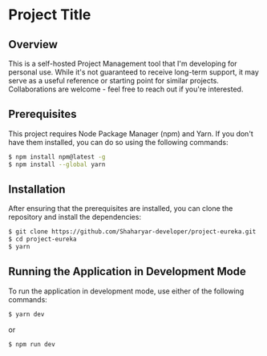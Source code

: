 # Project Title

## Overview

This is a self-hosted Project Management tool that I'm developing for personal use. While it's not guaranteed to receive long-term support, it may serve as a useful reference or starting point for similar projects. Collaborations are welcome - feel free to reach out if you're interested.

## Prerequisites

This project requires Node Package Manager (npm) and Yarn. If you don't have them installed, you can do so using the following commands:

```sh
$ npm install npm@latest -g
$ npm install --global yarn
```

## Installation

After ensuring that the prerequisites are installed, you can clone the repository and install the dependencies:

```sh
$ git clone https://github.com/Shaharyar-developer/project-eureka.git
$ cd project-eureka
$ yarn
```

## Running the Application in Development Mode

To run the application in development mode, use either of the following commands:
```sh
$ yarn dev
```
or
```sh
$ npm run dev
```